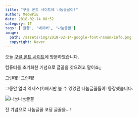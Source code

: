 ```yaml
---
title: "구글 폰트 사이트에 나눔글꼴이!"
author: MeowPiE
date: 2018-02-14 08:52
category: IT
tags: ['글꼴', '네이버', '나눔글꼴']
image:
  path: /assets/img/2018-02-14-google-font-nanum/info.png
  copyright: Naver
---
```


오늘 [구글 폰트 사이트](https://fonts.google.com/)에 방문하였습니다.

컴퓨터를 초기화한 기념으로 글꼴을 찾으려고 말이죠;;

그런데!! 그런데!

그동안 얼리 엑세스(?)에서만 볼 수 있었던 나눔글꼴들이! 등장했습니다.

![나눔나눔글꼴](/assets/img/2018-02-14-google-font-nanum/fonts.png)

전 기념으로 나눔글꼴 코딩 글꼴을...!
